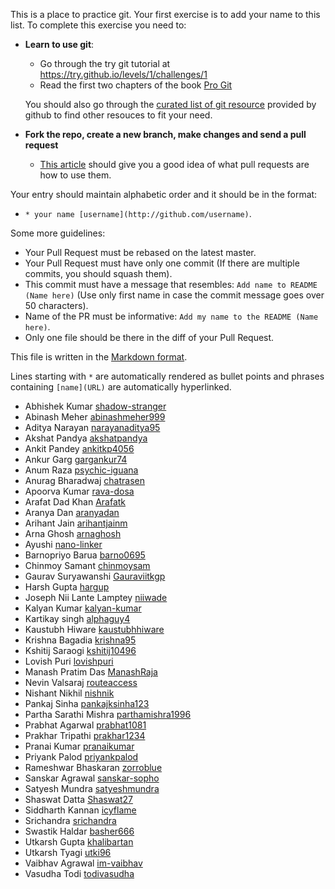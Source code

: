 This is a place to practice git. Your first exercise is to add your name to this list.
To complete this exercise you need to:

- **Learn to use git**:
  - Go through the try git tutorial at https://try.github.io/levels/1/challenges/1
  - Read the first two chapters of the book [Pro Git](http://git-scm.com/book/en/v2)

  You should also go through the [curated list of git
resource](https://help.github.com/articles/good-resources-for-learning-git-and-github/) provided by github to find other resouces to fit your need.

- **Fork the repo, create a new branch, make changes and send a pull request**
  - [This article](https://help.github.com/articles/using-pull-requests/) should give you a good idea of what pull requests are how to use them.


Your entry should maintain alphabetic order and it should be in the format:

- `* your name [username](http://github.com/username)`.  

Some more guidelines:

* Your Pull Request must be rebased on the latest master.
* Your Pull Request must have only one commit (If there are multiple commits, you should squash them).
* This commit must have a message that resembles: `Add name to README (Name here)` (Use only first name in case the commit message goes over 50 characters).
* Name of the PR must be informative: `Add my name to the README (Name here)`.
* Only one file should be there in the diff of your Pull Request.

This file is written in the [Markdown format](https://guides.github.com/features/mastering-markdown/).

Lines starting with `*` are automatically rendered as bullet points and phrases containing `[name](URL)` are automatically hyperlinked.
<!--ALPHA-->
* Abhishek Kumar [shadow-stranger](http://github.com/shadow-stranger)
* Abinash Meher [abinashmeher999](http://github.com/abinashmeher999)
* Aditya Narayan [narayanaditya95](http://github.com/narayanaditya95)
* Akshat Pandya [akshatpandya](https://github.com/akshatpandya)
* Ankit Pandey [ankitkp4056](https://github.com/ankitkp4056)
* Ankur Garg [gargankur74](https://github.com/gargankur74)
* Anum Raza [psychic-iguana](http://github.com/psychic-iguana)
* Anurag Bharadwaj [chatrasen](http://github.com/chatrasen)
* Apoorva Kumar [rava-dosa](https://github.com/rava-dosa)
* Arafat Dad Khan [Arafatk](https://github.com/Arafatk)
* Aranya Dan [aranyadan](http://github.com/aranyadan)
* Arihant Jain [arihantjainm](https://github.com/arihantjainm)
* Arna Ghosh [arnaghosh](http://github.com/arnaghosh)
* Ayushi [nano-linker](https://github.com/nano-linker)
* Barnopriyo Barua [barno0695](http://github.com/barno0695)
* Chinmoy Samant [chinmoysam](https://github.com/chinmoysam)
* Gaurav Suryawanshi [Gauraviitkgp](https://github.com/Gauraviitkgp)
* Harsh Gupta [hargup](http://github.com/hargup)
* Joseph Nii Lante Lamptey [niiwade](https://github.com/niiwade)
* Kalyan Kumar [kalyan-kumar](http://github.com/kalyan-kumar)
* Kartikay singh [alphaguy4](http://github.com/alphaguy4)
* Kaustubh Hiware [kaustubhhiware](https://github.com/kaustubhhiware)
* Krishna Bagadia [krishna95](http://github.com/krishna95)
* Kshitij Saraogi [kshitij10496](https://github.com/kshitij10496)
* Lovish Puri [lovishpuri](http:/github.com/lovishpuri)
* Manash Pratim Das [ManashRaja](http://github.com/Manashraja)
* Nevin Valsaraj [routeaccess](http://github.com/routeaccess)
* Nishant Nikhil [nishnik](http://github.com/nishnik)
* Pankaj Sinha [pankajksinha123](https://github.com/pankajksinha123)
* Partha Sarathi Mishra [parthamishra1996](http://github.com/parthamishra1996)
* Prabhat Agarwal [prabhat1081](http://github.com/prabhat1081)
* Prakhar Tripathi [prakhar1234](https://github.com/prakhar1234)
* Pranai Kumar [pranaikumar](http://github.com/pranaikumar)
* Priyank Palod [priyankpalod](https://github.com/priyankpalod)
* Rameshwar Bhaskaran [zorroblue](https://github.com/zorroblue)
* Sanskar Agrawal [sanskar-sopho](https://github.com/sanskar-sopho)
* Satyesh Mundra [satyeshmundra](https://github.com/satyeshmundra)
* Shaswat Datta [Shaswat27](http://github.com/Shaswat27) 
* Siddharth Kannan [icyflame](http://github.com/icyflame)
* Srichandra [srichandra](https://github.com/srichandra)
* Swastik Haldar [basher666](https://github.com/basher666)
* Utkarsh Gupta [khalibartan](https://github.com/khalibartan)
* Utkarsh Tyagi [utki96](https://github.com/utki96)
* Vaibhav Agrawal [im-vaibhav](https://github.com/im-vaibhav)
* Vasudha Todi [todivasudha](https://github.com/todivasudha)

<!--ALPHAEND-->

